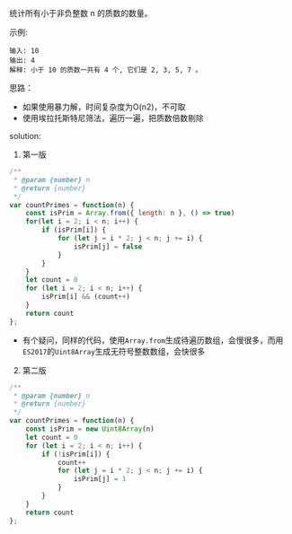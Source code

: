 统计所有小于非负整数 n 的质数的数量。

示例:

```text
输入: 10
输出: 4
解释: 小于 10 的质数一共有 4 个, 它们是 2, 3, 5, 7 。
```

思路：

- 如果使用暴力解，时间复杂度为O(n2)，不可取
- 使用埃拉托斯特尼筛法，遍历一遍，把质数倍数剔除

solution:

1. 第一版

```javascript
/**
 * @param {number} n
 * @return {number}
 */
var countPrimes = function(n) {
    const isPrim = Array.from({ length: n }, () => true)
    for(let i = 2; i < n; i++) {
        if (isPrim[i]) {
            for (let j = i * 2; j < n; j += i) {
                isPrim[j] = false
            }
        }
    }
    let count = 0
    for (let i = 2; i < n; i++) {
        isPrim[i] && (count++)
    }
    return count
};
```

- 有个疑问，同样的代码，使用`Array.from`生成待遍历数组，会慢很多，而用`ES2017`的`Uint8Array`生成无符号整数数组，会快很多

2. 第二版

```javascript
/**
 * @param {number} n
 * @return {number}
 */
var countPrimes = function(n) {
    const isPrim = new Uint8Array(n)
    let count = 0
    for (let i = 2; i < n; i++) {
        if (!isPrim[i]) {
            count++
            for (let j = i * 2; j < n; j += i) {
                isPrim[j] = 1
            }
        }
    }
    return count
};
```
